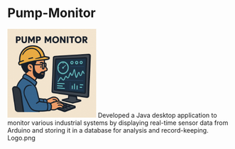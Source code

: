 # Pump-Monitor
<img src="https://github.com/Dev-Ahmed-Mamdouh/Pump-Monitor/blob/main/Logo.png" alt="Pump Monitor" width="200">
Developed a Java desktop application to monitor various industrial systems by displaying real-time sensor data from Arduino and storing it in a database for analysis and record-keeping.
Logo.png
